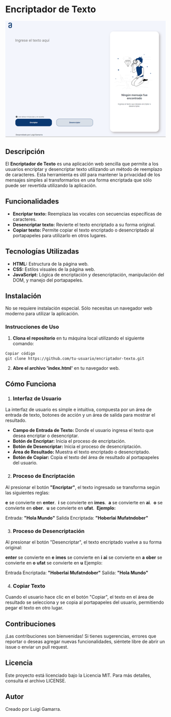 # Encriptador de Texto

![imagen](https://github.com/luigigake76/Encriptador/blob/main/encriptador.png)
## Descripción
El **Encriptador de Texto** es una aplicación web sencilla que permite a los usuarios encriptar y desencriptar texto utilizando un método de reemplazo de caracteres. Esta herramienta es útil para mantener la privacidad de los mensajes simples al transformarlos en una forma encriptada que sólo puede ser revertida utilizando la aplicación.

## Funcionalidades
- **Encriptar texto:** Reemplaza las vocales con secuencias específicas de caracteres.
- **Desencriptar texto:** Revierte el texto encriptado a su forma original.
- **Copiar texto:** Permite copiar el texto encriptado o desencriptado al portapapeles para utilizarlo en otros lugares.
## Tecnologías Utilizadas
- **HTML:** Estructura de la página web.
- **CSS:** Estilos visuales de la página web.
- **JavaScript:** Lógica de encriptación y desencriptación, manipulación del DOM, y manejo del portapapeles.
## Instalación
No se requiere instalación especial. Sólo necesitas un navegador web moderno para utilizar la aplicación.

### Instrucciones de Uso
1. **Clona el repositorio** en tu máquina local utilizando el siguiente comando:

```
Copiar código
git clone https://github.com/tu-usuario/encriptador-texto.git
```
2. **Abre el archivo 'index.html'** en tu navegador web.

## Cómo Funciona
1. ### Interfaz de Usuario ###
La interfaz de usuario es simple e intuitiva, compuesta por un área de entrada de texto, botones de acción y un área de salida para mostrar el resultado.


- **Campo de Entrada de Texto:** Donde el usuario ingresa el texto que desea encriptar o desencriptar.
- **Botón de Encriptar:** Inicia el proceso de encriptación.
- **Botón de Desencriptar:** Inicia el proceso de desencriptación.
- **Área de Resultado:** Muestra el texto encriptado o desencriptado.
- **Botón de Copiar:** Copia el texto del área de resultado al portapapeles del usuario.
2. ### Proceso de Encriptación ###
Al presionar el botón **"Encriptar"**, el texto ingresado se transforma según las siguientes reglas:

**e** se convierte en **enter**.&nbsp;
**i** se convierte en **imes**.&nbsp;
**a** se convierte en **ai**.&nbsp;
**o** se convierte en **ober**.&nbsp;
**u** se convierte en **ufat**.&nbsp;
**Ejemplo:**

Entrada: **"Hola Mundo"**
Salida Encriptada: **"Hoberlai Mufatndober"**

3. ### Proceso de Desencriptación ###
Al presionar el botón "Desencriptar", el texto encriptado vuelve a su forma original:

**enter** se convierte en **e**
**imes** se convierte en **i**
**ai** se convierte en **a**
**ober** se convierte en **o**
**ufat** se convierte en **u**
Ejemplo:

Entrada Encriptada: **"Hoberlai Mufatndober"**
Salida: **"Hola Mundo"**

4. ### Copiar Texto ###
Cuando el usuario hace clic en el botón "Copiar", el texto en el área de resultado se selecciona y se copia al portapapeles del usuario, permitiendo pegar el texto en otro lugar.


## Contribuciones 
¡Las contribuciones son bienvenidas! Si tienes sugerencias, errores que reportar o deseas agregar nuevas funcionalidades, siéntete libre de abrir un issue o enviar un pull request.

## Licencia 
Este proyecto está licenciado bajo la Licencia MIT. Para más detalles, consulta el archivo LICENSE.

## Autor
Creado por Luigi Gamarra.
